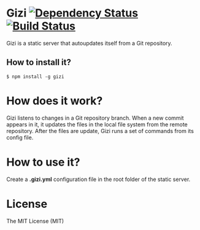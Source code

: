 Gizi [![Dependency Status](https://david-dm.org/zkochan/gizi/status.svg?style=flat)](https://david-dm.org/zkochan/gizi) [![Build Status](http://img.shields.io/travis/zkochan/gizi.svg?style=flat)](https://travis-ci.org/zkochan/gizi)
=====

Gizi is a static server that autoupdates itself from a Git repository.

## How to install it?

```
$ npm install -g gizi
```

# How does it work?

Gizi listens to changes in a Git repository branch. When a new commit appears in it, it updates the files in the local file system from the remote repository. After the files are update, Gizi runs a set of commands from its config file.

# How to use it?

Create a **.gizi.yml** configuration file in the root folder of the static server.

License
========

The MIT License (MIT)
